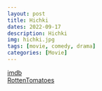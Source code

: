 ```yaml
---
layout: post
title: Hichki
dates: 2022-09-17
description: Hichki
img: hichki.jpg
tags: [movie, comedy, drama]
categories: [Movie]
---
```


[imdb](https://www.imdb.com/title/tt6588966/)  
[RottenTomatoes](https://www.rottentomatoes.com/m/hichki)
